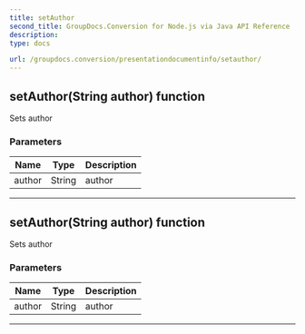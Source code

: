 ```yaml
---
title: setAuthor
second_title: GroupDocs.Conversion for Node.js via Java API Reference
description: 
type: docs

url: /groupdocs.conversion/presentationdocumentinfo/setauthor/
---
```


## setAuthor(String author)  function
Sets author

### Parameters

| Name | Type | Description |
| --- | --- | --- |
| author | String | author |


---


## setAuthor(String author)  function
Sets author

### Parameters

| Name | Type | Description |
| --- | --- | --- |
| author | String | author |


---


